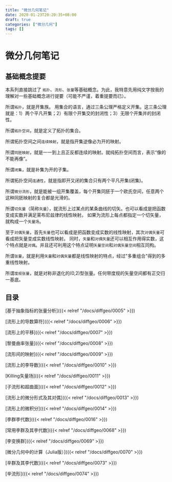```yaml
---
title: "微分几何笔记"
date: 2020-01-23T20:20:35+08:00
draft: true
categories: ["微分几何"]
tags: []
---
```


# 微分几何笔记


## 基础概念提要

本系列直接跳过了 `拓扑`、`流形`、`张量`等基础概念。为此，我特意先用纯文字按我的理解对一些基础概念进行提要（可能不严谨，着重提要而已）。

所谓`拓扑`，就是开集族。 用集合的语言，通过三条公理严格定义开集。这三条公理就是：1）两个平凡开集；2）有限个开集交的封闭性；3）无限个开集并的封闭性。

所谓`拓扑空间`，就是定义了拓扑的集合。

所谓拓扑空间之间`连续映射`，就是指开集逆像必为开的映射。

<!--more-->

所谓`同胚映射`，就是一一到上且正反都连续的映射。就纯拓扑空间而言，表示“像的不能再像”。

所谓`闭集`，就是补集为开的子集。

所谓拓扑空间`连通性`，就是指即开又闭的集合只有两个平凡开集(闭集)。

所谓`微分流形`，就是能被一组开集覆盖，每个开集同胚于一个欧氏空间，任意两个这种同胚映射的复合都是光滑的。 

所谓`切矢量`（简称`矢量`），就流形上过某点的某条曲线的切矢。也可以看成是把函数变成实数并满足莱布尼兹律的线性映射。 如果为流形上每点都指定一个切矢量，就构成一个`矢量场`。

至于`对偶矢量`，首先`矢量`也可以看成是把函数变成实数的线性映射，其次`对偶矢量`可看成把矢量变成实数线性映射。  同时，`矢量`和`对偶矢量`还可以相互作用得实数，这个特点就是`对偶`。并且还可利用这个特点证明`矢量空间`和`对偶矢量空间`相互同构。

所谓`张量`，就是利用`矢量`和`对偶矢量`都是线性映射的特点，经过"多重组合"得到的多重线性映射。

所谓`度规张量`，就是对称非退化的(0,2)型张量。任何带度规的矢量空间都有正交归一基底。

## 目录

[基于抽象指标的张量分析]({{< relref "/docs/diffgeo/0005" >}})

[流形上的导数算符]({{< relref "/docs/diffgeo/0006" >}}) 

[流形上的平移]({{< relref "/docs/diffgeo/0007" >}}) 

[黎曼曲率张量]({{< relref "/docs/diffgeo/0008" >}}) 

[流形间的映射]({{< relref "/docs/diffgeo/0009" >}})

[流形上的李导数]({{< relref "/docs/diffgeo/0010" >}}) 

[Killing矢量场]({{< relref "/docs/diffgeo/0011" >}})  

[子流形和超曲面]({{< relref "/docs/diffgeo/0012" >}}) 

[流形上的微分形式及其对偶]({{< relref "/docs/diffgeo/0013" >}})

[流形上的微积分]({{< relref "/docs/diffgeo/0014" >}})

[李群李代数]({{< relref "/docs/diffgeo/0016" >}})  

[常用李群及其李代数]({{< relref "/docs/diffgeo/0068" >}}) 

[李变换群]({{< relref "/docs/diffgeo/0069" >}}) 

[微分几何中的计算（Julia版）]({{< relref "/docs/diffgeo/0070" >}}) 

[辛群及其李代数]({{< relref "/docs/diffgeo/0073" >}}) 

[辛流形]({{< relref "/docs/diffgeo/0074" >}})

